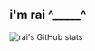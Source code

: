 ## i'm rai ^_____^

![rai's GitHub stats](https://github-readme-stats-pi-peach-65.vercel.app/api?username=reniar-g&show_icons=true&theme=github_dark&rank_icon=github&custom_title=my%20stats!%20:3&card_width=400)
<!--
**reniar-g/reniar-g** is a ✨ _special_ ✨ repository because its `README.md` (this file) appears on your GitHub profile.

Here are some ideas to get you started:

- 🔭 I’m currently working on ...
- 🌱 I’m currently learning ...
- 👯 I’m looking to collaborate on ...
- 🤔 I’m looking for help with ...
- 💬 Ask me about ...
- 📫 How to reach me: ...
- 😄 Pronouns: ...
- ⚡ Fun fact: ...
-->
